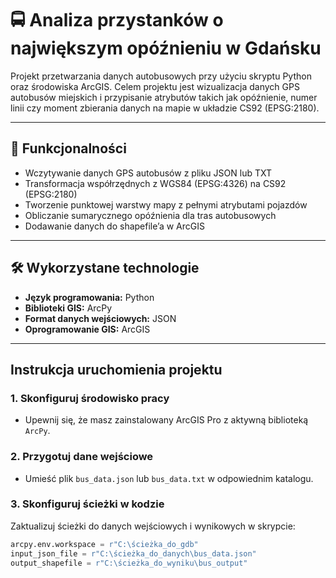 # 🚍 **Analiza przystanków o największym opóźnieniu w Gdańsku**  

Projekt przetwarzania danych autobusowych przy użyciu skryptu Python oraz środowiska ArcGIS. Celem projektu jest wizualizacja danych GPS autobusów miejskich i przypisanie atrybutów takich jak opóźnienie, numer linii czy moment zbierania danych na mapie w układzie CS92 (EPSG:2180).  

---

## 🎯 **Funkcjonalności**  
- Wczytywanie danych GPS autobusów z pliku JSON lub TXT
- Transformacja współrzędnych z WGS84 (EPSG:4326) na CS92 (EPSG:2180)  
- Tworzenie punktowej warstwy mapy z pełnymi atrybutami pojazdów  
- Obliczanie sumarycznego opóźnienia dla tras autobusowych  
- Dodawanie danych do shapefile’a w ArcGIS  

---

## 🛠️ **Wykorzystane technologie**  
- **Język programowania:** Python  
- **Biblioteki GIS:** ArcPy  
- **Format danych wejściowych:** JSON  
- **Oprogramowanie GIS:** ArcGIS  

---

## **Instrukcja uruchomienia projektu**  

### 1. **Skonfiguruj środowisko pracy**
- Upewnij się, że masz zainstalowany ArcGIS Pro z aktywną biblioteką `ArcPy`.

### 2. **Przygotuj dane wejściowe**  
- Umieść plik `bus_data.json` lub `bus_data.txt`  w odpowiednim katalogu.  

### 3. **Skonfiguruj ścieżki w kodzie**  
Zaktualizuj ścieżki do danych wejściowych i wynikowych w skrypcie:  
```python
arcpy.env.workspace = r"C:\ścieżka_do_gdb"
input_json_file = r"C:\ścieżka_do_danych\bus_data.json"
output_shapefile = r"C:\ścieżka_do_wyniku\bus_output"
